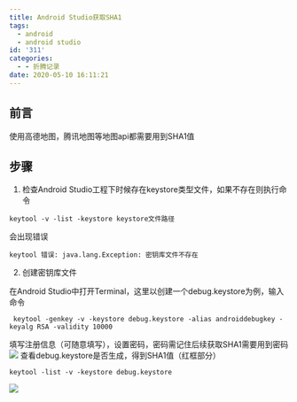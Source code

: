 ```yaml
---
title: Android Studio获取SHA1
tags:
  - android
  - android studio
id: '311'
categories:
  - - 折腾记录
date: 2020-05-10 16:11:21
---
```


## 前言

使用高德地图，腾讯地图等地图api都需要用到SHA1值

## 步骤

1.  检查Android Studio工程下时候存在keystore类型文件，如果不存在则执行命令

```shell
keytool -v -list -keystore keystore文件路径
```

会出现错误

```shell
keytool 错误: java.lang.Exception: 密钥库文件不存在
```

2.  创建密钥库文件

在Android Studio中打开Terminal，这里以创建一个debug.keystore为例，输入命令

```shell
 keytool -genkey -v -keystore debug.keystore -alias androiddebugkey -keyalg RSA -validity 10000
```

填写注册信息（可随意填写），设置密码，密码需记住后续获取SHA1需要用到密码 ![](https://cdn.jsdelivr.net/gh/taoidle/taoidle.github.io@master/assets/images/wp_editor_md_dda6a1e249ae12028b5cb20d65b16d4c.jpg) 查看debug.keystore是否生成，得到SHA1值（红框部分）

```shell
keytool -list -v -keystore debug.keystore
```

![](https://cdn.jsdelivr.net/gh/taoidle/taoidle.github.io@master/assets/images/wp_editor_md_523dfce26e74a850d2cd1eda3171290a.jpg)